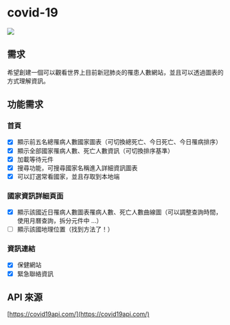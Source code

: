 # covid-19

![](https://i.imgur.com/0POM49r.jpg)

## 需求
希望創建一個可以觀看世界上目前新冠肺炎的罹患人數網站，並且可以透過圖表的方式理解資訊。

## 功能需求
### 首頁
- [x] 顯示前五名總罹病人數國家圖表（可切換總死亡、今日死亡、今日罹病排序）
- [x] 顯示全部國家罹病人數、死亡人數資訊（可切換排序基準）
- [x] 加載等待元件
- [x] 搜尋功能，可搜尋國家名稱進入詳細資訊圖表
- [x] 可以訂選常看國家，並且存取到本地端

### 國家資訊詳細頁面
- [x] 顯示該國近日罹病人數圖表罹病人數、死亡人數曲線圖（可以調整查詢時間，使用月曆查詢，拆分元件中 ...）
- [ ] 顯示該國地理位置（找到方法了！）

### 資訊連結
- [x] 保健網站
- [x] 緊急聯絡資訊

## API 來源
[https://covid19api.com/](https://covid19api.com/)
